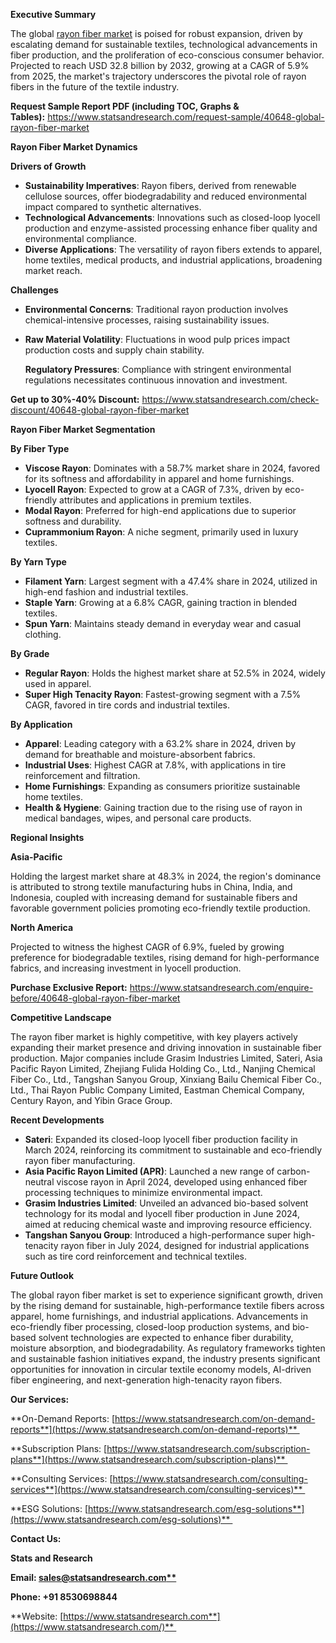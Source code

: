 ﻿
**Executive Summary**

The global [rayon fiber market](https://www.statsandresearch.com/report/40648-global-rayon-fiber-market) is poised for robust expansion, driven by escalating demand for sustainable textiles, technological advancements in fiber production, and the proliferation of eco-conscious consumer behavior. Projected to reach USD 32.8 billion by 2032, growing at a CAGR of 5.9% from 2025, the market's trajectory underscores the pivotal role of rayon fibers in the future of the textile industry. 

**Request Sample Report PDF (including TOC, Graphs & Tables):** <https://www.statsandresearch.com/request-sample/40648-global-rayon-fiber-market>  

**Rayon Fiber Market Dynamics**

**Drivers of Growth**

- **Sustainability Imperatives**: Rayon fibers, derived from renewable cellulose sources, offer biodegradability and reduced environmental impact compared to synthetic alternatives. 
- **Technological Advancements**: Innovations such as closed-loop lyocell production and enzyme-assisted processing enhance fiber quality and environmental compliance. 
- **Diverse Applications**: The versatility of rayon fibers extends to apparel, home textiles, medical products, and industrial applications, broadening market reach. 

**Challenges**

- **Environmental Concerns**: Traditional rayon production involves chemical-intensive processes, raising sustainability issues. 
- **Raw Material Volatility**: Fluctuations in wood pulp prices impact production costs and supply chain stability. 

  **Regulatory Pressures**: Compliance with stringent environmental regulations necessitates continuous innovation and investment. 

**Get up to 30%-40% Discount:** <https://www.statsandresearch.com/check-discount/40648-global-rayon-fiber-market> 

**Rayon Fiber Market Segmentation**

**By Fiber Type**

- **Viscose Rayon**: Dominates with a 58.7% market share in 2024, favored for its softness and affordability in apparel and home furnishings. 
- **Lyocell Rayon**: Expected to grow at a CAGR of 7.3%, driven by eco-friendly attributes and applications in premium textiles. 
- **Modal Rayon**: Preferred for high-end applications due to superior softness and durability. 
- **Cuprammonium Rayon**: A niche segment, primarily used in luxury textiles. 

**By Yarn Type**

- **Filament Yarn**: Largest segment with a 47.4% share in 2024, utilized in high-end fashion and industrial textiles. 
- **Staple Yarn**: Growing at a 6.8% CAGR, gaining traction in blended textiles. 
- **Spun Yarn**: Maintains steady demand in everyday wear and casual clothing. 

**By Grade**

- **Regular Rayon**: Holds the highest market share at 52.5% in 2024, widely used in apparel. 
- **Super High Tenacity Rayon**: Fastest-growing segment with a 7.5% CAGR, favored in tire cords and industrial textiles. 

**By Application**

- **Apparel**: Leading category with a 63.2% share in 2024, driven by demand for breathable and moisture-absorbent fabrics. 
- **Industrial Uses**: Highest CAGR at 7.8%, with applications in tire reinforcement and filtration. 
- **Home Furnishings**: Expanding as consumers prioritize sustainable home textiles. 
- **Health & Hygiene**: Gaining traction due to the rising use of rayon in medical bandages, wipes, and personal care products. 

**Regional Insights**

**Asia-Pacific**

Holding the largest market share at 48.3% in 2024, the region's dominance is attributed to strong textile manufacturing hubs in China, India, and Indonesia, coupled with increasing demand for sustainable fibers and favorable government policies promoting eco-friendly textile production. 

**North America**

Projected to witness the highest CAGR of 6.9%, fueled by growing preference for biodegradable textiles, rising demand for high-performance fabrics, and increasing investment in lyocell production. 

**Purchase Exclusive Report:** <https://www.statsandresearch.com/enquire-before/40648-global-rayon-fiber-market>

**Competitive Landscape**

The rayon fiber market is highly competitive, with key players actively expanding their market presence and driving innovation in sustainable fiber production. Major companies include Grasim Industries Limited, Sateri, Asia Pacific Rayon Limited, Zhejiang Fulida Holding Co., Ltd., Nanjing Chemical Fiber Co., Ltd., Tangshan Sanyou Group, Xinxiang Bailu Chemical Fiber Co., Ltd., Thai Rayon Public Company Limited, Eastman Chemical Company, Century Rayon, and Yibin Grace Group. 

**Recent Developments**

- **Sateri**: Expanded its closed-loop lyocell fiber production facility in March 2024, reinforcing its commitment to sustainable and eco-friendly rayon fiber manufacturing. 
- **Asia Pacific Rayon Limited (APR)**: Launched a new range of carbon-neutral viscose rayon in April 2024, developed using enhanced fiber processing techniques to minimize environmental impact. 
- **Grasim Industries Limited**: Unveiled an advanced bio-based solvent technology for its modal and lyocell fiber production in June 2024, aimed at reducing chemical waste and improving resource efficiency. 
- **Tangshan Sanyou Group**: Introduced a high-performance super high-tenacity rayon fiber in July 2024, designed for industrial applications such as tire cord reinforcement and technical textiles. 

**Future Outlook**

The global rayon fiber market is set to experience significant growth, driven by the rising demand for sustainable, high-performance textile fibers across apparel, home furnishings, and industrial applications. Advancements in eco-friendly fiber processing, closed-loop production systems, and bio-based solvent technologies are expected to enhance fiber durability, moisture absorption, and biodegradability. As regulatory frameworks tighten and sustainable fashion initiatives expand, the industry presents significant opportunities for innovation in circular textile economy models, AI-driven fiber engineering, and next-generation high-tenacity rayon fibers. 

**Our Services:** 

**On-Demand Reports: [https://www.statsandresearch.com/on-demand-reports**](https://www.statsandresearch.com/on-demand-reports)** 

**Subscription Plans: [https://www.statsandresearch.com/subscription-plans**](https://www.statsandresearch.com/subscription-plans)** 

**Consulting Services: [https://www.statsandresearch.com/consulting-services**](https://www.statsandresearch.com/consulting-services)** 

**ESG Solutions: [https://www.statsandresearch.com/esg-solutions**](https://www.statsandresearch.com/esg-solutions)** 

**Contact Us:** 

**Stats and Research** 

**Email: [sales@statsandresearch.com**](mailto:sales@statsandresearch.com)** 

**Phone: +91 8530698844** 

**Website: [https://www.statsandresearch.com**](https://www.statsandresearch.com/)** 

